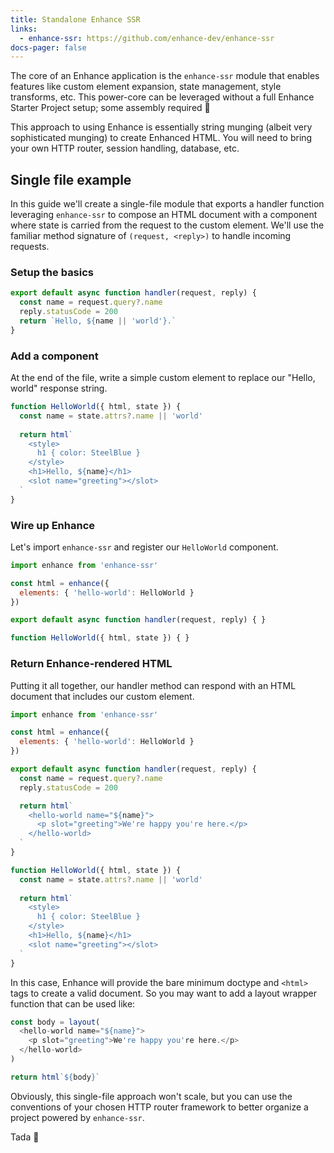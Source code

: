 ```yaml
---
title: Standalone Enhance SSR
links:
  - enhance-ssr: https://github.com/enhance-dev/enhance-ssr
docs-pager: false
---
```


The core of an Enhance application is the `enhance-ssr` module that enables features like custom element expansion, state management, style transforms, etc.
This power-core can be leveraged without a full Enhance Starter Project setup; some assembly required 🔧

<doc-callout level="info" mark="🧐">

This approach to using Enhance is essentially string munging (albeit very sophisticated munging) to create Enhanced HTML. You will need to bring your own HTTP router, session handling, database, etc.

</doc-callout>

## Single file example

In this guide we'll create a single-file module that exports a handler function leveraging `enhance-ssr` to compose an HTML document with a component where state is carried from the request to the custom element.
We'll use the familiar method signature of `(request, <reply>)` to handle incoming requests. 

### Setup the basics

<doc-code filename="get-index.js" numbered>

```javascript
export default async function handler(request, reply) {
  const name = request.query?.name
  reply.statusCode = 200
  return `Hello, ${name || 'world'}.`
}
```

</doc-code>

### Add a component

At the end of the file, write a simple custom element to replace our "Hello, world" response string.

<doc-code filename="get-index.js" initial-line-number="6" numbered>

```javascript
function HelloWorld({ html, state }) {
  const name = state.attrs?.name || 'world'
  
  return html`
    <style>
      h1 { color: SteelBlue }
    </style>
    <h1>Hello, ${name}</h1>
    <slot name="greeting"></slot>
  `
}
```

</doc-code>

### Wire up Enhance

Let's import `enhance-ssr` and register our `HelloWorld` component.

<doc-code filename="get-index.js" focus="1:5" numbered>

```javascript
import enhance from 'enhance-ssr'

const html = enhance({
  elements: { 'hello-world': HelloWorld }
})

export default async function handler(request, reply) { }

function HelloWorld({ html, state }) { }
```

</doc-code>

### Return Enhance-rendered HTML

Putting it all together, our handler method can respond with an HTML document that includes our custom element.

<doc-code filename="get-index.js" numbered>

```javascript
import enhance from 'enhance-ssr'

const html = enhance({
  elements: { 'hello-world': HelloWorld }
})

export default async function handler(request, reply) {
  const name = request.query?.name
  reply.statusCode = 200

  return html`
    <hello-world name="${name}">
      <p slot="greeting">We're happy you're here.</p>
    </hello-world>
  `
}

function HelloWorld({ html, state }) {
  const name = state.attrs?.name || 'world'
  
  return html`
    <style>
      h1 { color: SteelBlue }
    </style>
    <h1>Hello, ${name}</h1>
    <slot name="greeting"></slot>
  `
}
```

</doc-code>

In this case, Enhance will provide the bare minimum doctype and `<html>` tags to create a valid document.
So you may want to add a layout wrapper function that can be used like:

```javascript
const body = layout(
  <hello-world name="${name}">
    <p slot="greeting">We're happy you're here.</p>
  </hello-world>
)

return html`${body}`
```

<doc-callout level="note" mark="📜">

Obviously, this single-file approach won't scale, but you can use the conventions of your chosen HTTP router framework to better organize a project powered by `enhance-ssr`.

</doc-callout>

Tada 🎉
